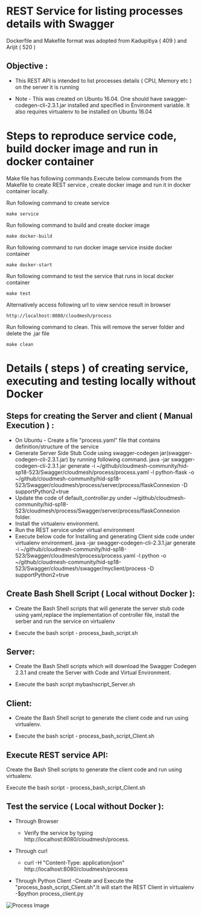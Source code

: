 # REST Service for listing processes details with Swagger

Dockerfile and Makefile format was adopted from Kadupitiya ( 409 ) and Arijit ( 520 )

## Objective :

* This REST API is intended to list processes details ( CPU, Memory etc ) on the server it is running 

* Note - This was created on Ubuntu 16.04. One should have swagger-codegen-cli-2.3.1.jar installed and specified
in Environment variable. It also requires virtualenv to be installed on Ubuntu 16.04


# Steps to reproduce service code, build docker image and run in docker container
 
Make file has following commands.Execute below commands from the Makefile to create REST service , create docker image
and run it in docker container locally.

Run following command to create service

```make service```

Run following command to build and create docker image

```make docker-build```

Run following command to run docker image service inside docker container

```make docker-start```

Run following command to test the service that runs in local docker container

```make test```

Alternatively access following url to view service result in browser

```http://localhost:8080/cloudmesh/process```

Run following command to clean. This will remove the server folder and delete the .jar file

```make clean```


 
# Details ( steps ) of creating service, executing and testing locally without Docker

## Steps for creating the Server and client ( Manual Execution ) :

* On Ubuntu - Create a file "process.yaml" file that contains definition/structure of the service
* Generate Server Side Stub Code using swagger-codegen jar(swagger-codegen-cli-2.3.1.jar) by running following command. 
java -jar swagger-codegen-cli-2.3.1.jar generate
    -i ~/github/cloudmesh-community/hid-sp18-523/Swagger/cloudmesh/process/process.yaml
    -l python-flask
    -o ~/github/cloudmesh-community/hid-sp18-523/Swagger/cloudmesh/process/server/process/flaskConnexion
    -D supportPython2=true
* Update the code of default_controller.py under ~/github/cloudmesh-community/hid-sp18-523/cloudmesh/process/Swagger/server/process/flaskConnexion folder.
* Install the virtualenv environment.
* Run the REST service under virtual environment
* Execute below code for Installing and generating Client side code under virtualenv environment. 
java -jar swagger-codegen-cli-2.3.1.jar generate
    -i ~/github/cloudmesh-community/hid-sp18-523/Swagger/cloudmesh/process/process.yaml
    -l python
    -o ~/github/cloudmesh-community/hid-sp18-523/Swagger/cloudmesh/swagger/myclient/process
    -D supportPython2=true

## Create Bash Shell Script ( Local without Docker ):

* Create the Bash Shell scripts that will generate the server stub code using yaml,replace the implementation of controller file, install the serber and run the service on virtualenv

* Execute the bash script - process_bash_script.sh

## Server:

* Create the Bash Shell scripts which will download the Swagger Codegen 2.3.1 and create the Server with Code and Virtual Environment.

* Execute the bash script mybashscript_Server.sh

## Client:

* Create the Bash Shell script to generate the client code and run using virtualenv.

* Execute the bash script - process_bash_script_Client.sh

## Execute REST service API:

Create the Bash Shell scripts to generate the client code and run using virtualenv.

Execute the bash script - process_bash_script_Client.sh


## Test the service ( Local without Docker ):

* Through Browser 
	- Verify the service by typing http://localhost:8080/cloudmesh/process. 


* Through curl 
	- curl -H "Content-Type: application/json" http://localhost:8080/cloudmesh/process

* Through Python Client 
	-Create and Execute the "process_bash_script_Client.sh".It will start the REST Client in virtualenv
	-$python process_client.py



![Process Image](https://github.com/cloudmesh-community/hid-sp18-523/blob/master/swagger/cloudmesh/process/images/process-screen-shot.PNG)


